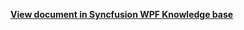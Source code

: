 **[View document in Syncfusion WPF Knowledge base](https://www.syncfusion.com/kb/12124/how-to-create-a-roster-schedule-view-using-wpf-schedule-sfscheduler)**
